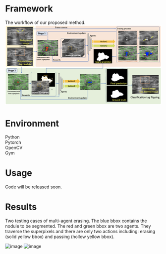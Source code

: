 # Framework

The workflow of our proposed method. 
![image](https://github.com/goloooo777/flip-learning/blob/main/images/framework.png)

# Environment

Python  
Pytorch  
OpenCV  
Gym  

# Usage

Code will be released soon.

# Results

Two testing cases of multi-agent erasing. The blue bbox contains the nodule to be segmented. The red and green bbox are two agents. They traverse the superpixels and there are only two actions including: erasing (solid yellow bbox) and passing (hollow yellow bbox).

![image](https://github.com/goloooo777/flip-learning/blob/main/images/1_image.gif)
![image](https://github.com/goloooo777/flip-learning/blob/main/images/2_image.gif)
